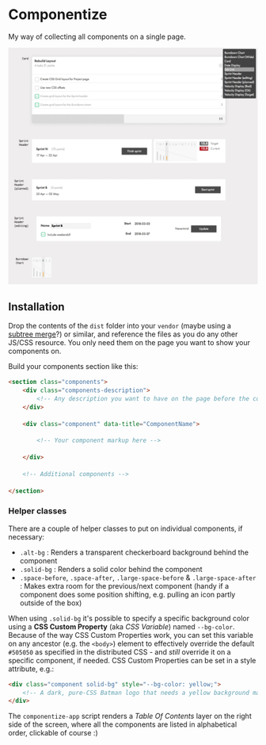 # Componentize

My way of collecting all components on a single page.

<img src="assets/screenshot_componentize.jpg" alt="Componentize Screenshot" />

## Installation

Drop the contents of the `dist` folder into your `vendor` (maybe using a [subtree merge][submerge]?) or similar, and reference the files as you do any other JS/CSS resource. You only need them on the page you want to show your components on.

Build your components section like this:

```html
<section class="components">
	<div class="components-description">
		<!-- Any description you want to have on the page before the component list -->
	</div>
	
	<div class="component" data-title="ComponentName">
		
		<!-- Your component markup here -->
		
	</div>
	
	<!-- Additional components -->
	
</section>
```

### Helper classes

There are a couple of helper classes to put on individual components, if necessary:

- `.alt-bg` : Renders a transparent checkerboard background behind the component
- `.solid-bg` : Renders a solid color behind the component
- `.space-before`, `.space-after`, `.large-space-before` & `.large-space-after` : Makes extra room for the previous/next component (handy if a component does some position shifting, e.g. pulling an icon partly outside of the box)

When using `.solid-bg` it's possible to specify a specific background color using a **CSS Custom Property** (aka *CSS Variable*) named `--bg-color`.
Because of the way CSS Custom Properties work, you can set this variable on any ancestor (e.g. the `<body>`) element to effectively
override the default `#505050` as specified in the distributed CSS - and *still* override it on a specific component, if needed.
CSS Custom Properties can be set in a style attribute, e.g.:

```html
<div class="component solid-bg" style="--bg-color: yellow;">
	<!-- A dark, pure-CSS Batman logo that needs a yellow background maybe? -->
</div>
```

The `componentize-app` script renders a *Table Of Contents* layer on the right side of the screen, where all the components are listed in alphabetical order, clickable of course :)

[submerge]: http://greystate.dk/resources/subtree-merge/?rf=dist&u=greystate&b=master&r=componentize&lf=vendor/componentize
